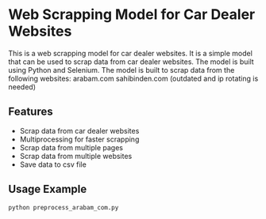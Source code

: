 # Web Scrapping Model for Car Dealer Websites
This is a web scrapping model for car dealer websites. It is a simple model that can be used to scrap data from car dealer websites. The model is built using Python and Selenium. The model is built to scrap data from the following websites:
arabam.com
sahibinden.com (outdated and ip rotating is needed)

## Features
- Scrap data from car dealer websites
- Multiprocessing for faster scrapping
- Scrap data from multiple pages
- Scrap data from multiple websites
- Save data to csv file

## Usage Example
```sh
python preprocess_arabam_com.py
```